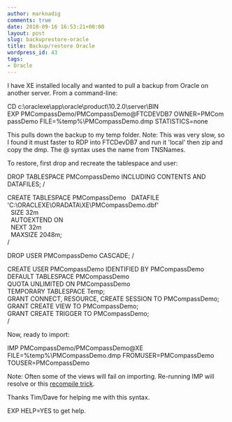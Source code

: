 ```yaml
---
author: marknadig
comments: true
date: 2010-09-16 16:53:21+00:00
layout: post
slug: backuprestore-oracle
title: Backup/restore Oracle
wordpress_id: 43
tags:
- Oracle
---
```


I have XE installed locally and wanted to pull a backup from Oracle on another server. From a command-line:

CD c:\oraclexe\app\oracle\product\10.2.0\server\BIN
EXP PMCompassDemo/PMCompassDemo@FTCDEVDB7 OWNER=PMCompassDemo FILE=%temp%\PMCompassDemo.dmp STATISTICS=none

This pulls down the backup to my temp folder. Note: This was very slow, so I found it must faster to RDP into FTCDevDB7 and run it 'local' then zip and copy the dmp. The @ syntax uses the name from TNSNames.

To restore, first drop and recreate the tablespace and user:

DROP TABLESPACE PMCompassDemo INCLUDING CONTENTS AND DATAFILES;
/ 

CREATE TABLESPACE PMCompassDemo
  DATAFILE 'C:\ORACLEXE\ORADATA\XE\PMCompassDemo.dbf'   
  SIZE 32m   
  AUTOEXTEND ON   
  NEXT 32m   
  MAXSIZE 2048m;  
/

DROP USER PMCompassDemo CASCADE;
/

CREATE USER PMCompassDemo IDENTIFIED BY PMCompassDemo
DEFAULT TABLESPACE PMCompassDemo   
QUOTA UNLIMITED ON PMCompassDemo  
TEMPORARY TABLESPACE Temp;  
GRANT CONNECT, RESOURCE, CREATE SESSION TO PMCompassDemo;  
GRANT CREATE VIEW TO PMCompassDemo;  
GRANT CREATE TRIGGER TO PMCompassDemo;  
/ 

Now, ready to import:

IMP PMCompassDemo/PMCompassDemo@XE FILE=%temp%\PMCompassDemo.dmp FROMUSER=PMCompassDemo TOUSER=PMCompassDemo

Note: Often some of the views will fail on importing. Re-running IMP will resolve or this [recompile trick](/personal/marknadig/Blog/Lists/Posts/ViewPost.aspx?ID=160).

Thanks Tim/Dave for helping me with this syntax.

EXP HELP=YES to get help.
